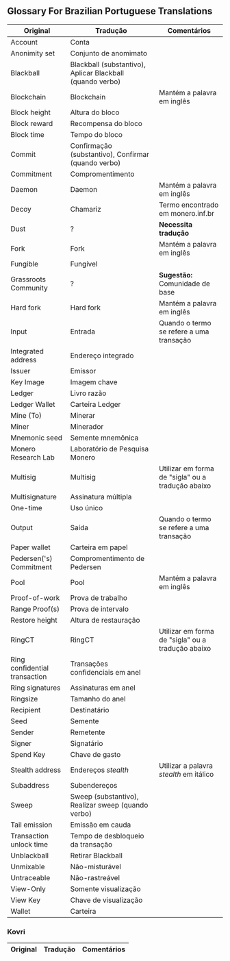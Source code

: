 ## Glossary For Brazilian Portuguese Translations

| **Original** | **Tradução** | **Comentários** |
| --- | --- | --- |
| Account | Conta | |
| Anonimity set | Conjunto de anomimato |  |
| Blackball | Blackball (substantivo), Aplicar Blackball (quando verbo) | |
| Blockchain | Blockchain | Mantém a palavra em inglês |
| Block height | Altura do bloco |  |
| Block reward | Recompensa do bloco |  |
| Block time | Tempo do bloco |  |
| Commit | Confirmação (substantivo), Confirmar (quando verbo) | |
| Commitment | Compromentimento | |
| Daemon | Daemon | Mantém a palavra em inglês |
| Decoy | Chamariz | Termo encontrado em monero.inf.br |
| Dust | ? | **Necessita tradução** |
| Fork | Fork | Mantém a palavra em inglês |
| Fungible | Fungível | |
| Grassroots Community | ? | **Sugestão:** Comunidade de base  | 
| Hard fork | Hard fork | Mantém a palavra em inglês |
| Input | Entrada | Quando o termo se refere a uma transação |
| Integrated address | Endereço integrado | |
| Issuer | Emissor |  |
| Key Image | Imagem chave | |
| Ledger | Livro razão |  |
| Ledger Wallet | Carteira Ledger |  |
| Mine (To) | Minerar | |
| Miner | Minerador | |
| Mnemonic seed | Semente mnemônica | |
| Monero Research Lab | Laboratório de Pesquisa Monero |  |
| Multisig | Multisig | Utilizar em forma de "sigla" ou a tradução abaixo |
| Multisignature | Assinatura múltipla | |
| One-time | Uso único | |
| Output | Saída | Quando o termo se refere a uma transação |
| Paper wallet | Carteira em papel | |
| Pedersen('s) Commitment | Compromentimento de Pedersen | |
| Pool | Pool | Mantém a palavra em inglês |
| Proof-of-work | Prova de trabalho |  |
| Range Proof(s) | Prova de intervalo | |
| Restore height | Altura de restauração | |
| RingCT | RingCT | Utilizar em forma de "sigla" ou a tradução abaixo |
| Ring confidential transaction | Transações confidenciais em anel |  |
| Ring signatures | Assinaturas em anel | |
| Ringsize | Tamanho do anel |  |
| Recipient | Destinatário | |
| Seed | Semente |  |
| Sender | Remetente | |
| Signer | Signatário | |
| Spend Key | Chave de gasto | |
| Stealth address | Endereços _stealth_ | Utilizar a palavra _stealth_ em itálico |
| Subaddress | Subendereços | |
| Sweep | Sweep (substantivo), Realizar sweep (quando verbo) | |
| Tail emission | Emissão em cauda | |
| Transaction unlock time | Tempo de desbloqueio da transação | |
| Unblackball | Retirar Blackball | |
| Unmixable | Não-misturável |  |
| Untraceable | Não-rastreável | |
| View-Only | Somente visualização | |
| View Key | Chave de visualização | |
| Wallet | Carteira | |

### Kovri

| **Original** | **Tradução** | **Comentários** |
| --- | --- | --- |
